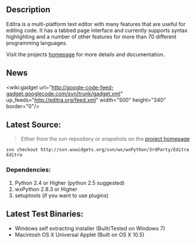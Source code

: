 ## Description ##

Editra is a multi-platform text editor with many features that are useful for editing code. It has a tabbed page interface and currently supports syntax highlighting and a number of other features for more than 70 different programming languages.

Visit the projects [homepage](http://editra.org) for more details and documentation.

## News ##
<wiki:gadget url="http://google-code-feed-gadget.googlecode.com/svn/trunk/gadget.xml" up\_feeds="http://editra.org/feed.xml"  width="500" height="340" border="0"/>

## Latest Source: ##
> Either from the svn repository or snapshots on the [project homepage](http://editra.org)

```
svn checkout http://svn.wxwidgets.org/svn/wx/wxPython/3rdParty/Editra Editra
```

### Dependencies: ###

  1. Python 2.4 or Higher (python 2.5 suggested)
  1. wxPython 2.8.3 or Higher
  1. setuptools (if you want to use plugins)


## Latest Test Binaries: ##

  * Windows self extracting installer (Built/Tested on Windows 7)
  * Macintosh OS X Universal Applet  (Built on OS X 10.5)